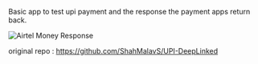 Basic app to test upi payment and the response the payment apps return back.

![Airtel Money Response](airtel_money.png)

original repo : https://github.com/ShahMalavS/UPI-DeepLinked
